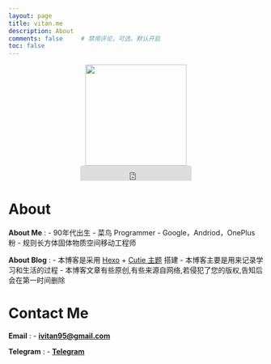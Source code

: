 ```yaml
---
layout: page
title: vitan.me
description: About
comments: false     # 禁用评论，可选，默认开启
toc: false
---
```

<div align=center><img  src="http://ww1.sinaimg.cn/large/d71f8b2fgy1fzdd4v2m9oj20u00u0dgk.jpg" width="200px" height="200px"/></div>
<center>
<iframe src="https://ghbtns.com/github-btn.html?user=ivitan&type=follow&count=true&size=large" frameborder="0" scrolling="0" width="220px" height="30px"></iframe>
</center>

# About
**About Me**
:	- 90年代出生
	- 菜鸟 Programmer
	- Google，Andriod，OnePlus 粉
	- 规则长方体固体物质空间移动工程师

**About Blog**
:	- 本博客是采用 [Hexo](https://hexo.io) + [Cutie 主题](https://qutang.github.io/cutie/) 搭建
	- 本博客主要是用来记录学习和生活的过程
	- 本博客文章有些原创,有些来源自网络,若侵犯了您的版权,告知后会在第一时间删除


# Contact Me
**Email**
:	- **<a href="mailto:ivitan95@gmail.com">ivitan95@gmail.com</a>**

**Telegram**
:	- **[Telegram](http://t.me/ivitan)**
